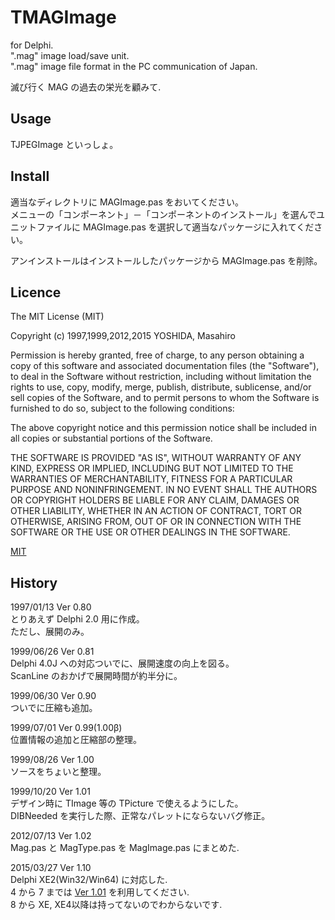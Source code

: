 ﻿TMAGImage
====

for Delphi.  
".mag" image load/save unit.  
".mag" image file format in the PC communication of Japan.  

滅び行く MAG の過去の栄光を顧みて.  


## Usage

 TJPEGImage といっしょ。  

## Install

適当なディレクトリに MAGImage.pas をおいてください。  
メニューの「コンポーネント」－「コンポーネントのインストール」を選んでユニットファイルに MAGImage.pas を選択して適当なパッケージに入れてください。  

アンインストールはインストールしたパッケージから MAGImage.pas を削除。


## Licence

The MIT License (MIT)

Copyright (c) 1997,1999,2012,2015  YOSHIDA, Masahiro

Permission is hereby granted, free of charge, to any person obtaining a copy
of this software and associated documentation files (the "Software"), to deal
in the Software without restriction, including without limitation the rights
to use, copy, modify, merge, publish, distribute, sublicense, and/or sell
copies of the Software, and to permit persons to whom the Software is
furnished to do so, subject to the following conditions:

The above copyright notice and this permission notice shall be included in
all copies or substantial portions of the Software.

THE SOFTWARE IS PROVIDED "AS IS", WITHOUT WARRANTY OF ANY KIND, EXPRESS OR
IMPLIED, INCLUDING BUT NOT LIMITED TO THE WARRANTIES OF MERCHANTABILITY,
FITNESS FOR A PARTICULAR PURPOSE AND NONINFRINGEMENT. IN NO EVENT SHALL THE
AUTHORS OR COPYRIGHT HOLDERS BE LIABLE FOR ANY CLAIM, DAMAGES OR OTHER
LIABILITY, WHETHER IN AN ACTION OF CONTRACT, TORT OR OTHERWISE, ARISING FROM,
OUT OF OR IN CONNECTION WITH THE SOFTWARE OR THE USE OR OTHER DEALINGS IN
THE SOFTWARE.

[MIT](http://opensource.org/licenses/mit-license.php)


## History

1997/01/13	Ver 0.80  
	とりあえず Delphi 2.0 用に作成。  
	ただし、展開のみ。  

1999/06/26	Ver 0.81  
	 Delphi 4.0J への対応ついでに、展開速度の向上を図る。  
	 ScanLine のおかげで展開時間が約半分に。  

1999/06/30	Ver 0.90  
	ついでに圧縮も追加。  

1999/07/01	Ver 0.99(1.00β)  
	位置情報の追加と圧縮部の整理。  

1999/08/26	Ver 1.00  
	ソースをちょいと整理。  

1999/10/20	Ver 1.01  
	デザイン時に TImage 等の TPicture で使えるようにした。  
	 DIBNeeded を実行した際、正常なパレットにならないバグ修正。  

2012/07/13	Ver 1.02  
	Mag.pas と MagType.pas を MagImage.pas にまとめた.  

2015/03/27	Ver 1.10  
	Delphi XE2(Win32/Win64) に対応した.  
	4 から 7 までは [Ver 1.01](http://masyos.sakura.ne.jp/software.html#delphi) を利用してください.  
	8 から XE, XE4以降は持ってないのでわからないです.
